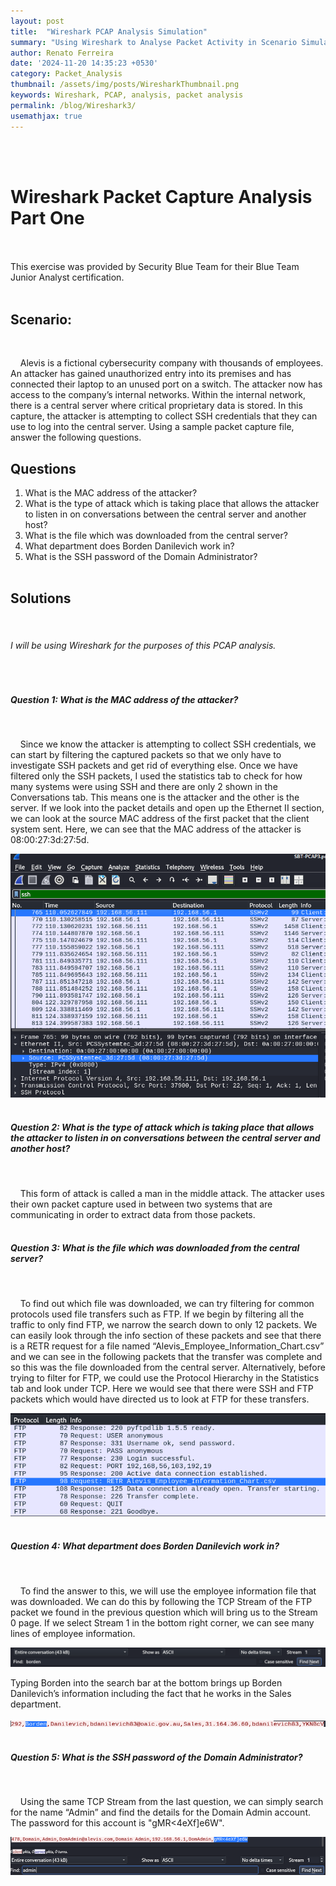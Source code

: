 ```yaml
---
layout: post
title:  "Wireshark PCAP Analysis Simulation"
summary: "Using Wireshark to Analyse Packet Activity in Scenario Simulation"
author: Renato Ferreira
date: '2024-11-20 14:35:23 +0530'
category: Packet_Analysis
thumbnail: /assets/img/posts/WiresharkThumbnail.png
keywords: Wireshark, PCAP, analysis, packet analysis
permalink: /blog/Wireshark3/
usemathjax: true
---
```


<br><br>

# Wireshark Packet Capture Analysis Part One
<br><br>
This exercise was provided by Security Blue Team for their Blue Team Junior Analyst certification.
<br><br>

## Scenario:
<br>

&nbsp;&nbsp;&nbsp;&nbsp;Alevis is a fictional cybersecurity company with thousands of employees. An attacker has gained unauthorized entry into its premises and has connected their laptop to an unused port on a switch. The attacker now has access to the company’s internal networks. Within the internal network, there is a central server where critical proprietary data is stored. In this capture, the attacker is attempting to collect SSH credentials that they can use to log into the central server. Using a sample packet capture file, answer the following questions.
<br>

## Questions

1. What is the MAC address of the attacker?
2. What is the type of attack which is taking place that allows the attacker to listen in on conversations between the central server and another host?
3. What is the file which was downloaded from the central server?
4. What department does Borden Danilevich work in?
5. What is the SSH password of the Domain Administrator?
<br><br>

## Solutions
<br>

###### I will be using Wireshark for the purposes of this PCAP analysis.
<br>

##### Question 1: What is the MAC address of the attacker?
<br>

&nbsp;&nbsp;&nbsp;&nbsp;Since we know the attacker is attempting to collect SSH credentials, we can start by filtering the captured packets so that we only have to investigate SSH packets and get rid of everything else. Once we have filtered only the SSH packets, I used the statistics tab to check for how many systems were using SSH and there are only 2 shown in the Conversations tab. This means one is the attacker and the other is the server. If we look into the packet details and open up the Ethernet II section, we can look at the source MAC address of the first packet that the client system sent. Here, we can see that the MAC address of the attacker is 08:00:27:3d:27:5d.
<br>

![img-description](/assets/img/posts/WiresharkIMG25.png)
<br><br>

##### Question 2: What is the type of attack which is taking place that allows the attacker to listen in on conversations between the central server and another host?
<br>

&nbsp;&nbsp;&nbsp;&nbsp;This form of attack is called a man in the middle attack. The attacker uses their own packet capture used in between two systems that are communicating in order to extract data from those packets.
<br><br>

##### Question 3: What is the file which was downloaded from the central server?
<br>

&nbsp;&nbsp;&nbsp;&nbsp;To find out which file was downloaded, we can try filtering for common protocols used file transfers such as FTP. If we begin by filtering all the traffic to only find FTP, we narrow the search down to only 12 packets. We can easily look through the info section of these packets and see that there is a RETR request for a file named “Alevis_Employee_Information_Chart.csv” and we can see in the following packets that the transfer was complete and so this was the file downloaded from the central server. Alternatively, before trying to filter for FTP, we could use the Protocol Hierarchy in the Statistics tab and look under TCP. Here we would see that there were SSH and FTP packets which would have directed us to look at FTP for these transfers.
<br>

![img-description](/assets/img/posts/WiresharkIMG26.png)
<br><br>

##### Question 4: What department does Borden Danilevich work in?
<br>

&nbsp;&nbsp;&nbsp;&nbsp;To find the answer to this, we will use the employee information file that was downloaded. We can do this by following the TCP Stream of the FTP packet we found in the previous question which will bring us to the Stream 0 page. If we select Stream 1 in the bottom right corner, we can see many lines of employee information.
<br>

![img-description](/assets/img/posts/WiresharkIMG27.png)
<br>

Typing Borden into the search bar at the bottom brings up Borden Danilevich’s information including the fact that he works in the Sales department.

![img-description](/assets/img/posts/WiresharkIMG28.png)
<br><br>

##### Question 5: What is the SSH password of the Domain Administrator?
<br>

&nbsp;&nbsp;&nbsp;&nbsp;Using the same TCP Stream from the last question, we can simply search for the name “Admin” and find the details for the Domain Admin account. The password for this account is "gMR<4eXf]e6W".
<br>

![img-description](/assets/img/posts/WiresharkIMG29.png)
<br><br>